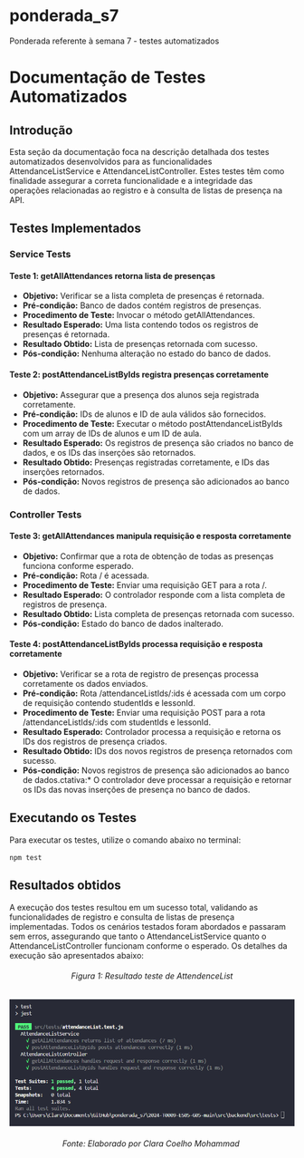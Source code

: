 # ponderada_s7

Ponderada referente à semana 7 - testes automatizados

# Documentação de Testes Automatizados

## Introdução

Esta seção da documentação foca na descrição detalhada dos testes automatizados desenvolvidos para as funcionalidades AttendanceListService e AttendanceListController. Estes testes têm como finalidade assegurar a correta funcionalidade e a integridade das operações relacionadas ao registro e à consulta de listas de presença na API.

## Testes Implementados

### Service Tests

#### Teste 1: getAllAttendances retorna lista de presenças

- **Objetivo:** Verificar se a lista completa de presenças é retornada.
- **Pré-condição:** Banco de dados contém registros de presenças.
- **Procedimento de Teste:** Invocar o método getAllAttendances.
- **Resultado Esperado:** Uma lista contendo todos os registros de presenças é retornada.
- **Resultado Obtido:** Lista de presenças retornada com sucesso.
- **Pós-condição:** Nenhuma alteração no estado do banco de dados.

#### Teste 2: postAttendanceListByIds registra presenças corretamente

- **Objetivo:** Assegurar que a presença dos alunos seja registrada corretamente.
- **Pré-condição:** IDs de alunos e ID de aula válidos são fornecidos.
- **Procedimento de Teste:** Executar o método postAttendanceListByIds com um array de IDs de alunos e um ID de aula.
- **Resultado Esperado:** Os registros de presença são criados no banco de dados, e os IDs das inserções são retornados.
- **Resultado Obtido:** Presenças registradas corretamente, e IDs das inserções retornados.
- **Pós-condição:** Novos registros de presença são adicionados ao banco de dados.

### Controller Tests

#### Teste 3: getAllAttendances manipula requisição e resposta corretamente

- **Objetivo:** Confirmar que a rota de obtenção de todas as presenças funciona conforme esperado.
- **Pré-condição:** Rota / é acessada.
- **Procedimento de Teste:** Enviar uma requisição GET para a rota /.
- **Resultado Esperado:** O controlador responde com a lista completa de registros de presença.
- **Resultado Obtido:** Lista completa de presenças retornada com sucesso.
- **Pós-condição:** Estado do banco de dados inalterado.

#### Teste 4: postAttendanceListByIds processa requisição e resposta corretamente

- **Objetivo:** Verificar se a rota de registro de presenças processa corretamente os dados enviados.
- **Pré-condição:** Rota /attendanceListIds/:ids é acessada com um corpo de requisição contendo studentIds e lessonId.
- **Procedimento de Teste:** Enviar uma requisição POST para a rota /attendanceListIds/:ids com studentIds e lessonId.
- **Resultado Esperado:** Controlador processa a requisição e retorna os IDs dos registros de presença criados.
- **Resultado Obtido:** IDs dos novos registros de presença retornados com sucesso.
- **Pós-condição:** Novos registros de presença são adicionados ao banco de dados.ctativa:* O controlador deve processar a requisição e retornar os IDs das novas inserções de presença no banco de dados.

## Executando os Testes

Para executar os testes, utilize o comando abaixo no terminal:

```
npm test
```

## Resultados obtidos

A execução dos testes resultou em um sucesso total, validando as funcionalidades de registro e consulta de listas de presença implementadas. Todos os cenários testados foram abordados e passaram sem erros, assegurando que tanto o AttendanceListService quanto o AttendanceListController funcionam conforme o esperado. Os detalhes da execução são apresentados abaixo:

<h6 align="center"> Figura 1: Resultado teste de AttendenceList </h6>

![Imagem_Teste](img/print_test.png)

<h6 align="center"> Fonte: Elaborado por Clara Coelho Mohammad </h6>